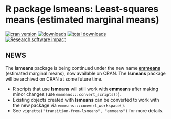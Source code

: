 R package **lsmeans**: Least-squares means (estimated marginal means)
====

[![cran version](http://www.r-pkg.org/badges/version/lsmeans)](https://cran.r-project.org/package=lsmeans)
[![downloads](http://cranlogs.r-pkg.org/badges/lsmeans)](http://cranlogs.r-pkg.org/badges/lsmeans)
[![total downloads](http://cranlogs.r-pkg.org/badges/grand-total/lsmeans)](http://cranlogs.r-pkg.org/badges/grand-total/lsmeans)
[![Research software impact](http://depsy.org/api/package/cran/lsmeans/badge.svg)](http://depsy.org/package/r/lsmeans)

## NEWS
The **lsmeans** package is being continued under the new name 
[**emmeans**](https://github.com/rvlenth/emmeans)
(estimated marginal means), now available on CRAN.
The **lsmeans** package will be archived on CRAN at some future time.

  * R scripts that use **lsmeans** will still work with **emmeans** after making 
    minor changes (use `emmeans:::convert_scripts()`). 
  * Existing objects created with **lsmeans** can be converted to work 
    with the new package via `emmeans:::convert_workspace()`. 
  * See `vignette("transition-from-lsmeans", "emmeans")` for more details.
  